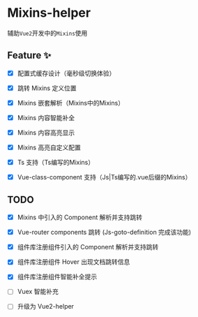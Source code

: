 # Mixins-helper

辅助`Vue2`开发中的`Mixins`使用

## Feature ✨

- [x] 配置式缓存设计（毫秒级切换体验）

- [x] 跳转 Mixins 定义位置

- [x] Mixins 嵌套解析（Mixins中的Mixins）

- [x] Mixins 内容智能补全

- [x] Mixins 内容高亮显示

- [x] Mixins 高亮自定义配置

- [x] Ts 支持（Ts编写的Mixins）

- [x] Vue-class-component 支持（Js|Ts编写的.vue后缀的Mixins）

## TODO

- [x] Mixins 中引入的 Component 解析并支持跳转

- [x] Vue-router components 跳转 (Js-goto-definition 完成该功能)

- [x] 组件库注册组件引入的 Component 解析并支持跳转

- [x] 组件库注册组件 Hover 出现文档跳转信息

- [x] 组件库注册组件智能补全提示

- [ ] Vuex 智能补充

- [ ] 升级为 Vue2-helper